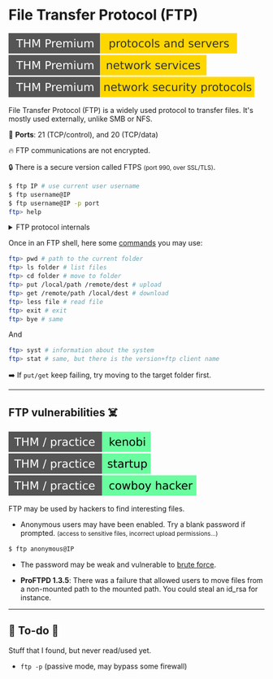 # File Transfer Protocol (FTP)

[![protocolsandservers](../../../cybersecurity/_badges/thmp/protocolsandservers.svg)](https://tryhackme.com/room/protocolsandservers)
[![networkservices](../../../cybersecurity/_badges/thmp/networkservices.svg)](https://tryhackme.com/room/networkservices)
[![networksecurityprotocols](../../../cybersecurity/_badges/thmp/networksecurityprotocols.svg)](https://tryhackme.com/room/networksecurityprotocols)

<div class="row row-cols-md-2"><div>

File Transfer Protocol (FTP) is a widely used protocol to transfer files. It's mostly used externally, unlike SMB or NFS.

🐊️ **Ports**: 21 (TCP/control), and 20 (TCP/data)

🔥 FTP communications are not encrypted.

🔒 There is a secure version called FTPS <small>(port 990, over SSL/TLS)</small>.

```bash
$ ftp IP # use current user username
$ ftp username@IP
$ ftp username@IP -p port
ftp> help
```

<details class="details-n">
<summary>FTP protocol internals</summary>

An FTP request is starting with the server sending `USER`, the client answering with a username, the server sending `PASS`, and the user answering back with the password.

There are two modes in FTP: active, and passive. The mode determines the port used to transfer data. Data is transferred via the port 20, while in passive mode, a port higher than 1023 will be used.

There are two channels in an FTP connection: a channel to send commands <small>(also called control)</small>, and one to transfer data. There is also a transfer mode, which could be ASCII, or binary (default). You can enter `type [a|i]` or `ascii|binary` to switch.
</details>
</div><div>

Once in an FTP shell, here some [commands](https://www.rfc-editor.org/rfc/rfc959) you may use:

```bash
ftp> pwd # path to the current folder
ftp> ls folder # list files
ftp> cd folder # move to folder
ftp> put /local/path /remote/dest # upload
ftp> get /remote/path /local/dest # download
ftp> less file # read file
ftp> exit # exit
ftp> bye # same
```

And

```bash
ftp> syst # information about the system
ftp> stat # same, but there is the version+ftp client name
```

➡️ If `put/get` keep failing, try moving to the target folder first.
</div></div>

<hr class="sep-both">

## FTP vulnerabilities ☠️

[![kenobi](../../../cybersecurity/_badges/thm-p/kenobi.svg)](https://tryhackme.com/room/kenobi)
[![startup](../../../cybersecurity/_badges/thm-p/startup.svg)](https://tryhackme.com/room/startup)
[![cowboyhacker](../../../cybersecurity/_badges/thm-p/cowboyhacker.svg)](https://tryhackme.com/room/cowboyhacker)

<div class="row row-cols-md-2"><div>

FTP may be used by hackers to find interesting files.

* Anonymous users may have been enabled. Try a blank password if prompted. <small>(access to sensitive files, incorrect upload permissions...)</small>

```ps
$ ftp anonymous@IP
```
</div><div>

* The password may be weak and vulnerable to [brute force](/cybersecurity/red-team/s3.exploitation/index.md#password-cracking-).

* **ProFTPD 1.3.5**: There was a failure that allowed users to move files from a non-mounted path to the mounted path. You could steal an id_rsa for instance.

</div></div>

<hr class="sep-both">

## 👻 To-do 👻

Stuff that I found, but never read/used yet.

<div class="row row-cols-md-2"><div>

* `ftp -p` (passive mode, may bypass some firewall)
</div><div>
</div></div>